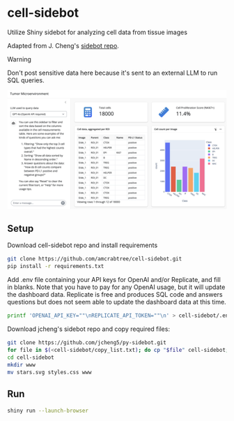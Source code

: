 # cell-sidebot
Utilize Shiny sidebot for analyzing cell data from tissue images

Adapted from J. Cheng's [sidebot repo](https://github.com/jcheng5/py-sidebot/tree/main). 

> [!WARNING]
> Don't post sensitive data here because it's sent to an external LLM to run SQL queries. 

![](images/screenshot.png)

## Setup

Download cell-sidebot repo and install requirements
```sh
git clone https://github.com/amcrabtree/cell-sidebot.git
pip install -r requirements.txt
```

Add .env file containing your API keys for OpenAI and/or Replicate, and fill in blanks. Note that you have to pay for any OpenAI usage, but it will update the dashboard data. Replicate is free and produces SQL code and answers questions but does not seem able to update the dashboard data at this time. 

```sh
printf 'OPENAI_API_KEY=""\nREPLICATE_API_TOKEN=""\n' > cell-sidebot/.env
```

Download jcheng's sidebot repo and copy required files:

```sh
git clone https://github.com/jcheng5/py-sidebot.git
for file in $(<cell-sidebot/copy_list.txt); do cp "$file" cell-sidebot; done
cd cell-sidebot
mkdir www
mv stars.svg styles.css www
```



## Run

```sh
shiny run --launch-browser
```

